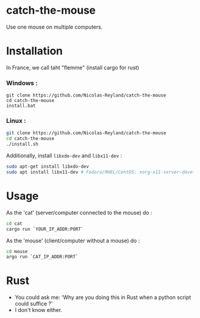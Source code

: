 # catch-the-mouse
Use one mouse on multiple computers.

# Installation
In France, we call taht "flemme" (install cargo for rust)

### Windows :
```batch
git clone https://github.com/Nicolas-Reyland/catch-the-mouse
cd catch-the-mouse
install.bat
```

### Linux :
```bash
git clone https://github.com/Nicolas-Reyland/catch-the-mouse
cd catch-the-mouse
./install.sh
```

Additionally, install `libxdo-dev` and `libx11-dev` :
```bash
sudo apt-get install libxdo-dev
sudo apt install libx11-dev # Fedora/RHEL/CentOS: xorg-x11-server-devel
```

# Usage
As the 'cat' (server/computer connected to the mouse) do :
```bash
cd cat
cargo run `YOUR_IP_ADDR:PORT`
```

As the 'mouse' (client/computer without a mouse) do :
```bash
cd mouse
argo run `CAT_IP_ADDR:PORT`
```

# Rust
- You could ask me: 'Why are you doing this in Rust when a python script could suffice ?'
- I don't know either.
